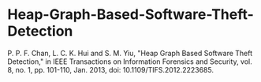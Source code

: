 # Heap-Graph-Based-Software-Theft-Detection

P. P. F. Chan, L. C. K. Hui and S. M. Yiu, "Heap Graph Based Software Theft Detection," in IEEE Transactions on Information Forensics and Security, vol. 8, no. 1, pp. 101-110, Jan. 2013, doi: 10.1109/TIFS.2012.2223685.
